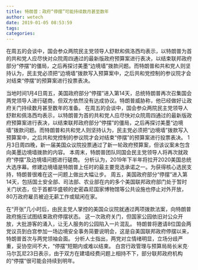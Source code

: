 ```yaml
---
title: 特朗普：政府“停摆”可能持续数月甚至数年
author: wetech
date: 2019-01-05 08:53:59
tags: 
categories: 
---
```

在周五的会谈中，国会参众两院民主党领导人舒默和佩洛西均表示，以特朗普为首的共和党人应尽快对众院周四通过的最新版政府预算案进行表决，以结束联邦政府部分“停摆”的僵局，之后再探讨美墨“边境墙”拨款问题。而特朗普和共和党人则坚持认为，民主党必须把“边境墙”拨款写入预算案中，之后共和党控制的参议院才会对结束“停摆”的预算案进行投票表决。
<!-- more -->
当地时间1月4日周五，美国政府部分“停摆”进入第14天，总统特朗普再次召集国会两党领导人进行磋商，但双方依然没有达成协议。特朗普威胁称，他已经做好让政府关门持续数月甚至数年的准备。
在周五的会谈中，国会参众两院民主党领导人舒默和佩洛西均表示，以特朗普为首的共和党人应尽快对众院周四通过的最新版政府预算案进行表决，以结束联邦政府部分“停摆”的僵局，之后再探讨美墨“边境墙”拨款问题。而特朗普和共和党人则坚持认为，民主党必须把“边境墙”拨款写入预算案中，之后共和党控制的参议院才会对结束“停摆”的预算案进行投票表决。
1月3日周四晚，新一届美国众议院投票通过了新一轮政府预算案，但该议案未包含向美墨边境墙拨款的内容。
本周末，特朗普团队同国会民主党领导人将再次就政府“停摆”及边境墙问题进行磋商。
分析认为，2019年下半年将拉开2020美国总统大选序幕。修建边境墙是特朗普上任时的最主要竞选承诺之一。为获得核心选民支持，特朗普很难在这一问题上做出大幅让步。
周五，美国政府部分“停摆”进入第14天，包括国土安全部、司法部、农业部在内的多个美国联邦政府部门处于暂时关门状态，位于首都华盛顿的史密森尼国家博物馆等公共设施也停止对外开放，80万政府雇员被迫无薪工作或赋闲在家。
 
 
在“开张”几小时后，由民主党人掌控的美国众议院就通过两项拨款法案，向特朗普政府施压试图结束政府停摆状态。
这一次政府关门，但国家公园依旧对公众开放，大批游客的涌入，让无人服务的公园陷入一片混乱。
特朗普将邀请8位国会两党议员到白宫参加一场边境安全事务简要说明会，这是自美国联邦政府停摆以来，特朗普首次与两党领袖会面。
分析人士指出，两党对立情绪明显，立场分歧严重，妥协空间不大，“停摆”短期内或难以结束。
白宫行政管理与预算局局长米克·马尔瓦尼23日表示，由于双方在建墙经费问题上相持不下，部分联邦政府机构的“停摆”很可能会持续到明年。
